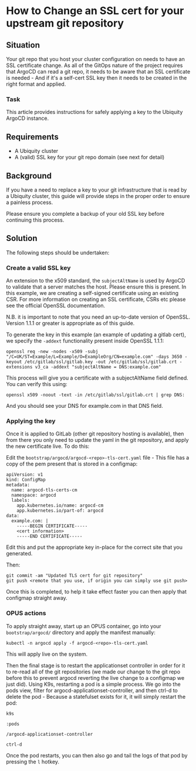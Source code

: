 # How to Change an SSL cert for your upstream git repository

## Situation
Your git repo that you host your cluster configuration on needs to have an SSL certificate change. As all of the GitOps nature of the project requires that ArgoCD can read a git repo, it needs to be aware that an SSL certificate is needed - And if it's a self-cert SSL key then it needs to be created in the right format and applied.

### Task
This article provides instructions for safely applying a key to the Ubiquity ArgoCD instance.


## Requirements
- A Ubiquity cluster
- A (valid) SSL key for your git repo domain (see next for detail)

## Background
If you have a need to replace a key to your git infrastructure that is read by a Ubiquity cluster, this guide will provide steps in the proper order to ensure a painless process.

Please ensure you complete a backup of your old SSL key before continuing this process.

## Solution
The following steps should be undertaken:

### Create a valid SSL key
An extension to the x509 standard, the `subjectAltName` is used by ArgoCD to validate that a server matches the host. Please ensure this is present. In this example, we are creating a self-signed certificate using an existing CSR. For more information on creating an SSL certificate, CSRs etc please see the official OpenSSL documentation.

N.B. it is important to note that you need an up-to-date version of OpenSSL. Version 1.1.1 or greater is appropriate as of this guide.

To generate the key in this example (an example of updating a gitlab cert), we specify the `-addext` functionality present inside OpenSSL 1.1.1:

```
openssl req -new -nodes -x509 -subj "/C=UK/ST=Example/L=Example/O=ExampleOrg/CN=example.com" -days 3650 -keyout /etc/gitlab/ssl/gitlab.key -out /etc/gitlab/ssl/gitlab.crt -extensions v3_ca -addext "subjectAltName = DNS:example.com"
```

This process will give you a certificate with a subjectAltName field defined. You can verify this using:

```
openssl x509 -noout -text -in /etc/gitlab/ssl/gitlab.crt | grep DNS:
```

And you should see your DNS for example.com in that DNS field.

### Applying the key
Once it is applied to GitLab (other git repository hosting is available), then from there you only need to update the yaml in the git repository, and apply the new certificate live. To do this:

Edit the `bootstrap/argocd/argocd-<repo>-tls-cert.yaml` file - This file has a copy of the pem present that is stored in a configmap:

```
apiVersion: v1
kind: ConfigMap
metadata:
  name: argocd-tls-certs-cm
  namespace: argocd
  labels:
    app.kubernetes.io/name: argocd-cm
    app.kubernetes.io/part-of: argocd
data:
  example.com: |
    -----BEGIN CERTIFICATE-----
    <cert information>
    -----END CERTIFICATE-----
```

Edit this and put the appropriate key in-place for the correct site that you generated.

Then:

```
git commit -am "Updated TLS cert for git repository"
git push <remote that you use, if origin you can simply use git push>
```

Once this is completed, to help it take effect faster you can then apply that configmap straight away. 

### OPUS actions

To apply straight away, start up an OPUS container, go into your `bootstrap/argocd/` directory and apply the manifest manually:

```
kubectl -n argocd apply -f argocd-<repo>-tls-cert.yaml
```

This will apply live on the system.

Then the final stage is to restart the applicationset controller in order for it to re-read all of the git repositories (we made our change to the git repo before this to prevent argocd reverting the live change to a configmap we just did). Using K9s, restarting a pod is a simple process. We go into the pods view, filter for argocd-applicationset-controller, and then ctrl-d to delete the pod - Because a statefulset exists for it, it will simply restart the pod:

```
k9s

:pods

/argocd-applicationset-controller

ctrl-d
```

Once the pod restarts, you can then also go and tail the logs of that pod by pressing the `l` hotkey.